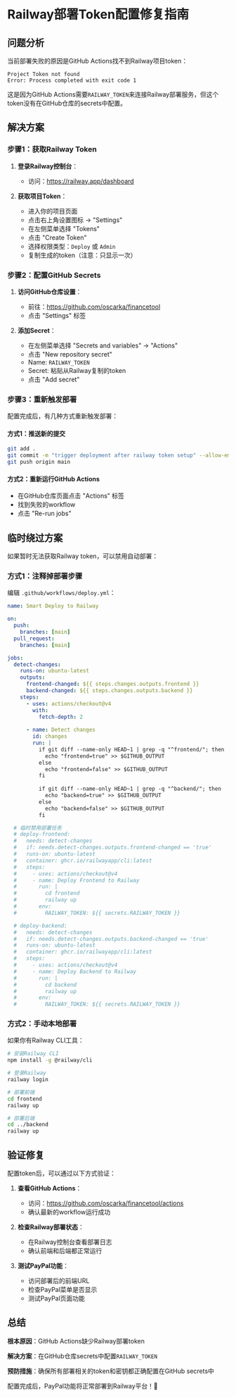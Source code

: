 # Railway部署Token配置修复指南

## 问题分析

当前部署失败的原因是GitHub Actions找不到Railway项目token：

```
Project Token not found
Error: Process completed with exit code 1
```

这是因为GitHub Actions需要`RAILWAY_TOKEN`来连接Railway部署服务，但这个token没有在GitHub仓库的secrets中配置。

## 解决方案

### 步骤1：获取Railway Token

1. **登录Railway控制台**：
   - 访问：https://railway.app/dashboard

2. **获取项目Token**：
   - 进入你的项目页面
   - 点击右上角设置图标 → "Settings"
   - 在左侧菜单选择 "Tokens"
   - 点击 "Create Token"
   - 选择权限类型：`Deploy` 或 `Admin`
   - 复制生成的token（注意：只显示一次）

### 步骤2：配置GitHub Secrets

1. **访问GitHub仓库设置**：
   - 前往：https://github.com/oscarka/financetool
   - 点击 "Settings" 标签

2. **添加Secret**：
   - 在左侧菜单选择 "Secrets and variables" → "Actions"
   - 点击 "New repository secret"
   - Name: `RAILWAY_TOKEN`
   - Secret: 粘贴从Railway复制的token
   - 点击 "Add secret"

### 步骤3：重新触发部署

配置完成后，有几种方式重新触发部署：

#### 方式1：推送新的提交
```bash
git add .
git commit -m "trigger deployment after railway token setup" --allow-empty
git push origin main
```

#### 方式2：重新运行GitHub Actions
- 在GitHub仓库页面点击 "Actions" 标签
- 找到失败的workflow
- 点击 "Re-run jobs"

## 临时绕过方案

如果暂时无法获取Railway token，可以禁用自动部署：

### 方式1：注释掉部署步骤

编辑 `.github/workflows/deploy.yml`：

```yaml
name: Smart Deploy to Railway

on:
  push:
    branches: [main]
  pull_request:
    branches: [main]

jobs:
  detect-changes:
    runs-on: ubuntu-latest
    outputs:
      frontend-changed: ${{ steps.changes.outputs.frontend }}
      backend-changed: ${{ steps.changes.outputs.backend }}
    steps:
      - uses: actions/checkout@v4
        with:
          fetch-depth: 2
      
      - name: Detect changes
        id: changes
        run: |
          if git diff --name-only HEAD~1 | grep -q "^frontend/"; then
            echo "frontend=true" >> $GITHUB_OUTPUT
          else
            echo "frontend=false" >> $GITHUB_OUTPUT
          fi
          
          if git diff --name-only HEAD~1 | grep -q "^backend/"; then
            echo "backend=true" >> $GITHUB_OUTPUT
          else
            echo "backend=false" >> $GITHUB_OUTPUT
          fi

  # 临时禁用部署任务
  # deploy-frontend:
  #   needs: detect-changes
  #   if: needs.detect-changes.outputs.frontend-changed == 'true'
  #   runs-on: ubuntu-latest
  #   container: ghcr.io/railwayapp/cli:latest
  #   steps:
  #     - uses: actions/checkout@v4
  #     - name: Deploy Frontend to Railway
  #       run: |
  #         cd frontend
  #         railway up
  #       env:
  #         RAILWAY_TOKEN: ${{ secrets.RAILWAY_TOKEN }}

  # deploy-backend:
  #   needs: detect-changes
  #   if: needs.detect-changes.outputs.backend-changed == 'true'
  #   runs-on: ubuntu-latest
  #   container: ghcr.io/railwayapp/cli:latest
  #   steps:
  #     - uses: actions/checkout@v4
  #     - name: Deploy Backend to Railway
  #       run: |
  #         cd backend
  #         railway up
  #       env:
  #         RAILWAY_TOKEN: ${{ secrets.RAILWAY_TOKEN }}
```

### 方式2：手动本地部署

如果你有Railway CLI工具：

```bash
# 安装Railway CLI
npm install -g @railway/cli

# 登录Railway
railway login

# 部署前端
cd frontend
railway up

# 部署后端
cd ../backend
railway up
```

## 验证修复

配置token后，可以通过以下方式验证：

1. **查看GitHub Actions**：
   - 访问：https://github.com/oscarka/financetool/actions
   - 确认最新的workflow运行成功

2. **检查Railway部署状态**：
   - 在Railway控制台查看部署日志
   - 确认前端和后端都正常运行

3. **测试PayPal功能**：
   - 访问部署后的前端URL
   - 检查PayPal菜单是否显示
   - 测试PayPal页面功能

## 总结

**根本原因**：GitHub Actions缺少Railway部署token

**解决方案**：在GitHub仓库secrets中配置`RAILWAY_TOKEN`

**预防措施**：确保所有部署相关的token和密钥都正确配置在GitHub secrets中

配置完成后，PayPal功能将正常部署到Railway平台！🚀
